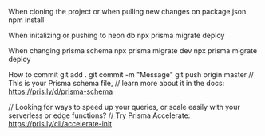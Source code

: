 When cloning the project or when pulling new changes on package.json
npm install

When initalizing or pushing to neon db
npx prisma migrate deploy

When changing prisma schema
npx prisma migrate dev
npx prisma migrate deploy

How to commit
git add .
git commit -m "Message"
git push origin master
// This is your Prisma schema file,
// learn more about it in the docs: https://pris.ly/d/prisma-schema

// Looking for ways to speed up your queries, or scale easily with your serverless or edge functions?
// Try Prisma Accelerate: https://pris.ly/cli/accelerate-init
